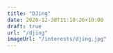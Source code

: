 ```yaml
---
title: "DJing"
date: 2020-12-30T11:10:26+10:00
draft: true
url: "/djing"
imageUrl: "/interests/djing.jpg"
---
```

